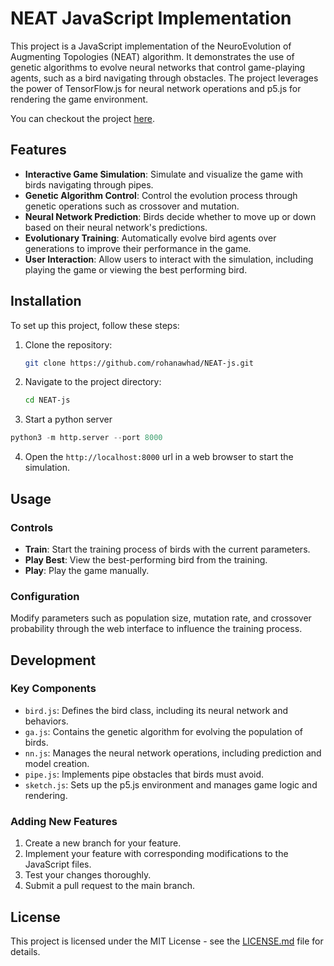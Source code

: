 # NEAT JavaScript Implementation

This project is a JavaScript implementation of the NeuroEvolution of Augmenting Topologies (NEAT) algorithm. It demonstrates the use of genetic algorithms to evolve neural networks that control game-playing agents, such as a bird navigating through obstacles. The project leverages the power of TensorFlow.js for neural network operations and p5.js for rendering the game environment.

You can checkout the project [here](https://rohanawhad.github.io/NEAT/).

## Features

- **Interactive Game Simulation**: Simulate and visualize the game with birds navigating through pipes.
- **Genetic Algorithm Control**: Control the evolution process through genetic operations such as crossover and mutation.
- **Neural Network Prediction**: Birds decide whether to move up or down based on their neural network's predictions.
- **Evolutionary Training**: Automatically evolve bird agents over generations to improve their performance in the game.
- **User Interaction**: Allow users to interact with the simulation, including playing the game or viewing the best performing bird.

## Installation

To set up this project, follow these steps:

1. Clone the repository:

   ```bash
   git clone https://github.com/rohanawhad/NEAT-js.git
   ```

2. Navigate to the project directory:

   ```bash
   cd NEAT-js
   ```

3. Start a python server

  ```python
  python3 -m http.server --port 8000
  ```

4. Open the `http://localhost:8000` url in a web browser to start the simulation.

## Usage

### Controls

- **Train**: Start the training process of birds with the current parameters.
- **Play Best**: View the best-performing bird from the training.
- **Play**: Play the game manually.

### Configuration

Modify parameters such as population size, mutation rate, and crossover probability through the web interface to influence the training process.

## Development

### Key Components

- `bird.js`: Defines the bird class, including its neural network and behaviors.
- `ga.js`: Contains the genetic algorithm for evolving the population of birds.
- `nn.js`: Manages the neural network operations, including prediction and model creation.
- `pipe.js`: Implements pipe obstacles that birds must avoid.
- `sketch.js`: Sets up the p5.js environment and manages game logic and rendering.

### Adding New Features

1. Create a new branch for your feature.
2. Implement your feature with corresponding modifications to the JavaScript files.
3. Test your changes thoroughly.
4. Submit a pull request to the main branch.

## License

This project is licensed under the MIT License - see the [LICENSE.md](LICENSE) file for details.
